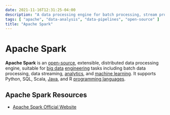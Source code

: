 ```yaml
---
date: 2021-11-16T12:31:25-04:00
description: "A data processing engine for batch processing, stream processing, and machine learning"
tags: [ "apache", "data-analysis", "data-pipelines", "open-source" ]
title: "Apache Spark"
---
```


# Apache Spark

**Apache Spark** is an [open-source](open-source.md), extensible, distributed data processing engine, suitable for [big data](big-data.md) [engineering](data-engineering.md) tasks including batch data processing, data streaming, [analytics](data-analysis.md), and [machine learning](machine-learning.md). It supports Python, SQL, Scala, [Java](java.md), and R [programming languages](computer-languages.md).

## Apache Spark Resources

* [Apache Spark Official Website](http://spark.apache.org/)
